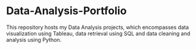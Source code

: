 # Data-Analysis-Portfolio
This repository hosts my Data Analysis projects, which encompasses data visualization using Tableau, data retrieval using SQL and data cleaning and analysis using Python.
